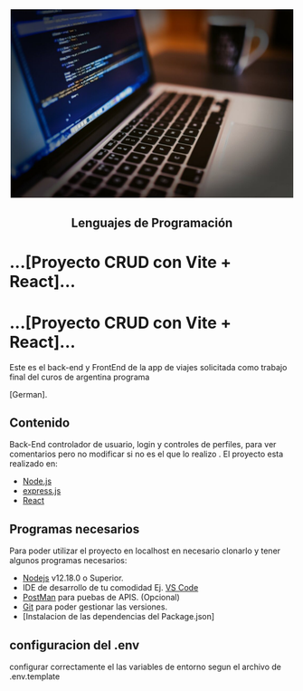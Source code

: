<div align="center">

<img alt="Programación con E" src="readme.jpg" width="500">


## Lenguajes de Programación 


</div>

# ...[Proyecto CRUD con Vite + React]...

# ...[Proyecto CRUD con Vite + React]...

Este es el back-end y FrontEnd de la app de viajes solicitada como trabajo final del curos de argentina programa 

[German].


## Contenido

Back-End controlador de usuario, login y controles de perfiles, para ver comentarios pero no modificar si no es el que lo realizo
.
El proyecto esta realizado en:

- [Node.js](https://nodejs.org/es/)
- [express.js](https://expressjs.com/es/)
- [React](https://react.dev/)


## Programas necesarios

Para poder utilizar el proyecto en localhost en necesario clonarlo y tener algunos programas necesarios:

- [Nodejs](https://nodejs.org/es/download/) v12.18.0 o Superior.
- IDE de desarrollo de tu comodidad Ej. [VS Code](https://code.visualstudio.com/download)
- [PostMan](https://www.postman.com/downloads/) para puebas de APIS. (Opcional)
- [Git](https://git-scm.com/downloads) para poder gestionar las versiones.
- [Instalacion de las dependencias del Package.json]

## configuracion del .env

configurar correctamente el las variables de entorno segun el archivo de .env.template


